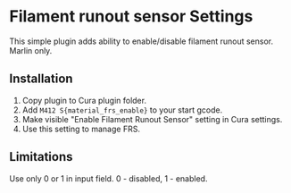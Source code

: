 # Filament runout sensor Settings

This simple plugin adds ability to enable/disable filament runout sensor. Marlin only.

## Installation

1. Copy plugin to Cura plugin folder.
2. Add `M412 S{material_frs_enable}` to your start gcode.
3. Make visible "Enable Filament Runout Sensor" setting in Cura settings.
4. Use this setting to manage FRS.

## Limitations

Use only 0 or 1 in input field. 0 - disabled, 1 - enabled.
